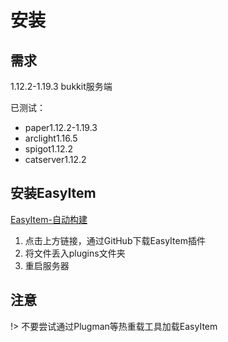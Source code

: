 # 安装

## 需求

1.12.2-1.19.3 bukkit服务端

已测试：
* paper1.12.2-1.19.3
* arclight1.16.5
* spigot1.12.2
* catserver1.12.2

## 安装EasyItem

[EasyItem-自动构建](https://github.com/Neige7/EasyItem/actions)

1. 点击上方链接，通过GitHub下载EasyItem插件
2. 将文件丢入plugins文件夹
3. 重启服务器

## 注意

!> 不要尝试通过Plugman等热重载工具加载EasyItem

